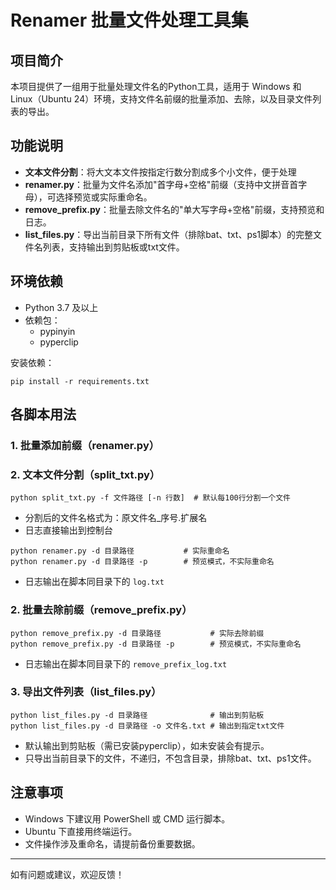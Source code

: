 # Renamer 批量文件处理工具集

## 项目简介
本项目提供了一组用于批量处理文件名的Python工具，适用于 Windows 和 Linux（Ubuntu 24）环境，支持文件名前缀的批量添加、去除，以及目录文件列表的导出。

## 功能说明
- **文本文件分割**：将大文本文件按指定行数分割成多个小文件，便于处理
- **renamer.py**：批量为文件名添加"首字母+空格"前缀（支持中文拼音首字母），可选择预览或实际重命名。
- **remove_prefix.py**：批量去除文件名的"单大写字母+空格"前缀，支持预览和日志。
- **list_files.py**：导出当前目录下所有文件（排除bat、txt、ps1脚本）的完整文件名列表，支持输出到剪贴板或txt文件。

## 环境依赖
- Python 3.7 及以上
- 依赖包：
  - pypinyin
  - pyperclip

安装依赖：
```shell
pip install -r requirements.txt
```

## 各脚本用法

### 1. 批量添加前缀（renamer.py）

### 2. 文本文件分割（split_txt.py）
```shell
python split_txt.py -f 文件路径 [-n 行数]  # 默认每100行分割一个文件
```
- 分割后的文件名格式为：原文件名_序号.扩展名
- 日志直接输出到控制台
```shell
python renamer.py -d 目录路径           # 实际重命名
python renamer.py -d 目录路径 -p        # 预览模式，不实际重命名
```
- 日志输出在脚本同目录下的 `log.txt`

### 2. 批量去除前缀（remove_prefix.py）
```shell
python remove_prefix.py -d 目录路径           # 实际去除前缀
python remove_prefix.py -d 目录路径 -p        # 预览模式，不实际重命名
```
- 日志输出在脚本同目录下的 `remove_prefix_log.txt`

### 3. 导出文件列表（list_files.py）
```shell
python list_files.py -d 目录路径              # 输出到剪贴板
python list_files.py -d 目录路径 -o 文件名.txt # 输出到指定txt文件
```
- 默认输出到剪贴板（需已安装pyperclip），如未安装会有提示。
- 只导出当前目录下的文件，不递归，不包含目录，排除bat、txt、ps1文件。

## 注意事项
- Windows 下建议用 PowerShell 或 CMD 运行脚本。
- Ubuntu 下直接用终端运行。
- 文件操作涉及重命名，请提前备份重要数据。

---
如有问题或建议，欢迎反馈！